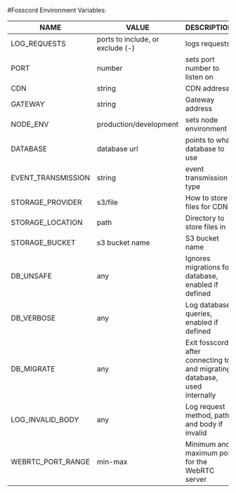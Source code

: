 #Fosscord Environment Variables:

| NAME               | VALUE                            | DESCRIPTION                                                               |
| ------------------ | -------------------------------- | ------------------------------------------------------------------------- |
| LOG_REQUESTS       | ports to include, or exclude (-) | logs requests                                                             |
| PORT               | number                           | sets port number to listen on                                             |
| CDN                | string                           | CDN address                                                               |
| GATEWAY            | string                           | Gateway address                                                           |
| NODE_ENV           | production/development           | sets node environment                                                     |
| DATABASE           | database url                     | points to what database to use                                            |
| EVENT_TRANSMISSION | string                           | event transmission type                                                   |
| STORAGE_PROVIDER   | s3/file                          | How to store files for CDN                                                |
| STORAGE_LOCATION   | path                             | Directory to store files in                                               |
| STORAGE_BUCKET     | s3 bucket name                   | S3 bucket name                                                            |
| DB_UNSAFE          | any                              | Ignores migrations for database, enabled if defined                       |
| DB_VERBOSE         | any                              | Log database queries, enabled if defined                                  |
| DB_MIGRATE         | any                              | Exit fosscord after connecting to and migrating database, used internally |
| LOG_INVALID_BODY   | any                              | Log request method, path and body if invalid                              |
| WEBRTC_PORT_RANGE  | min-max                          | Minimum and maximum port for the WebRTC server                            |
